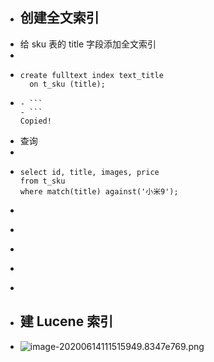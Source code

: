 - ## 创建全文索引
- 给 sku 表的 title 字段添加全文索引
-
- ```
  create fulltext index text_title
    on t_sku (title);
  ```
- ```
  - ```
  - ```
  Copied!
  ```
- 查询
-
- ```
  select id, title, images, price
  from t_sku
  where match(title) against('小米9');
  ```
- ```
- ```
- ```
- ```
-
- ## 建 Lucene 索引
- ![image-20200614111515949.8347e769.png](../assets/image-20200614111515949.8347e769_1694340702426_0.png)